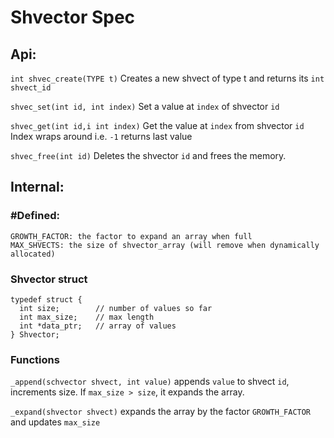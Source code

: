 # Shvector Spec

## Api:
`int shvec_create(TYPE t)`
Creates a new shvect of type t and returns its `int shvect_id`

`shvec_set(int id, int index)`
Set a value at `index` of shvector `id`

`shvec_get(int id,i int index)`
Get the value at `index` from shvector `id`
Index wraps around i.e. `-1` returns last value

`shvec_free(int id)`
Deletes the shvector `id` and frees the memory.

## Internal:
### #Defined:
```
GROWTH_FACTOR: the factor to expand an array when full
MAX_SHVECTS: the size of shvector_array (will remove when dynamically allocated)
```

### Shvector struct
```
typedef struct {
  int size;        // number of values so far
  int max_size;    // max length
  int *data_ptr;   // array of values
} Shvector;
```

### Functions
`_append(schvector shvect, int value)`
appends `value` to shvect `id`, increments size. If `max_size > size`, it expands the array.

`_expand(shvector shvect)`
expands the array by the factor `GROWTH_FACTOR` and updates `max_size`
